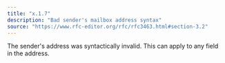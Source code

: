 ```yaml
---
title: "x.1.7"
description: "Bad sender's mailbox address syntax"
source: "https://www.rfc-editor.org/rfc/rfc3463.html#section-3.2"
---
```


The sender's address was syntactically invalid.
This can apply to any field in the address.
